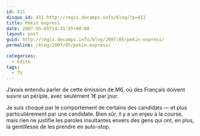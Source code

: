 ```yaml
---
id: 411
disqus_id: 411 http://regis.decamps.info/blog/?p=411
title: Pékin express
date: 2007-05-05T14:31:55+00:00
layout: post
guid: http://regis.decamps.info/blog/2007/05/pekin-express/
permalink: /blog/2007/05/pekin-express/

categories:
  - Edito
tags:
  - TV
---
```

J’avais entendu parler de cette émission de M6, où des Français doivent suivre un périple, avec seulement 1€ par jour.

Je suis choqué par le comportement de certains des candidats &#8212; et plus particulièrement par une candidate. Bien sûr, il y a un enjeu à la course, mais rien ne justifie les paroles insultantes envers des gens qui ont, en plus, la gentillesse de les prendre en auto-stop.
